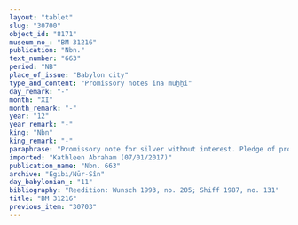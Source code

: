 ```yaml
---
layout: "tablet"
slug: "30700"
object_id: "8171"
museum_no_: "BM 31216"
publication: "Nbn."
text_number: "663"
period: "NB"
place_of_issue: "Babylon city"
type_and_content: "Promissory notes ina muẖẖi"
day_remark: "-"
month: "XI"
month_remark: "-"
year: "12"
year_remark: "-"
king: "Nbn"
king_remark: "-"
paraphrase: "Promissory note for silver without interest. Pledge of property and land.<br /> <strong>B</strong> owes 3 mina of medium quality silver, of which one-eigth is alloy to <strong>A</strong>, to be paid without interest in Addar (XII). He pledges 2000 bundles (<em>pītu</em>) of good-quality onions to the creditor until he has received the full repayment of his debt. The onions are currently in in Dur&scaron;aha&#39;lil.&nbsp; In addition, he owes him barley. Names of 3 witnesses and the scribe: Nergal-uballiṭ/Nab&ucirc;-bān-ahi.<br /> <br /> <strong>A</strong> = Iddin-Marduk/Iqī&scaron;āya//Nūr-S&icirc;n; <strong>B</strong> = Nergal-ahu-iddin/Ahhea"
imported: "Kathleen Abraham (07/01/2017)"
publication_name: "Nbn. 663"
archive: "Egibi/Nūr-Sîn"
day_babylonian_: "11"
bibliography: "Reedition: Wunsch 1993, no. 205; Shiff 1987, no. 131"
title: "BM 31216"
previous_item: "30703"
---
```

